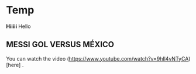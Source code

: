 # Temp
**Hiiiii** 
Hello
## MESSI GOL VERSUS MÉXICO
You can watch the video (https://www.youtube.com/watch?v=9hll4vNTyCA)[here] .
